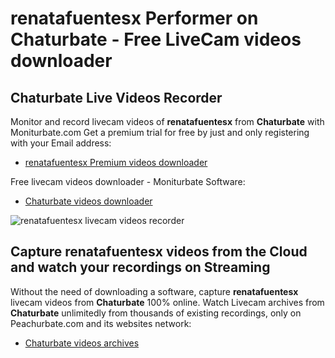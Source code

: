 # renatafuentesx Performer on Chaturbate - Free LiveCam videos downloader

## Chaturbate Live Videos Recorder

Monitor and record livecam videos of **renatafuentesx** from **Chaturbate** with Moniturbate.com
Get a premium trial for free by just and only registering with your Email address:
* [renatafuentesx Premium videos downloader](https://moniturbate.com/request-demo-licence-key.html)

Free livecam videos downloader - Moniturbate Software:
* [Chaturbate videos downloader](https://moniturbate.com/moniturbate-download-software.html)

![renatafuentesx livecam videos recorder](https://peachurnet.com/templates/moniturbate-software.png)


## Capture renatafuentesx videos from the Cloud and watch your recordings on Streaming

Without the need of downloading a software, capture **renatafuentesx** livecam videos from **Chaturbate** 100% online.
Watch Livecam archives from **Chaturbate** unlimitedly from thousands of existing recordings, only on Peachurbate.com and its websites network:
* [Chaturbate videos archives](https://peachurnet.com/)